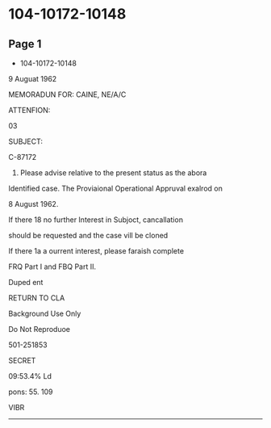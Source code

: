 # 104-10172-10148

## Page 1

- 104-10172-10148

9 Auguat 1962

MEMORADUN FOR: CAINE, NE/A/C

ATTENFION:

03

SUBJECT:

C-87172

1. Please advise relative to the present status as the abora

Identified case. The Proviaional Operational Appruval exalrod on

8 August 1962.

If there 18 no further Interest in Subjoct, cancallation

should be requested and the case vill be cloned

If there 1a a ourrent interest, please faraish complete

FRQ Part I and FBQ Part II.

Duped ent

RETURN TO CLA

Background Use Only

Do Not Reproduoe

501-251853

SECRET

09:53.4% Ld

pons: 55. 109

VIBR

---

